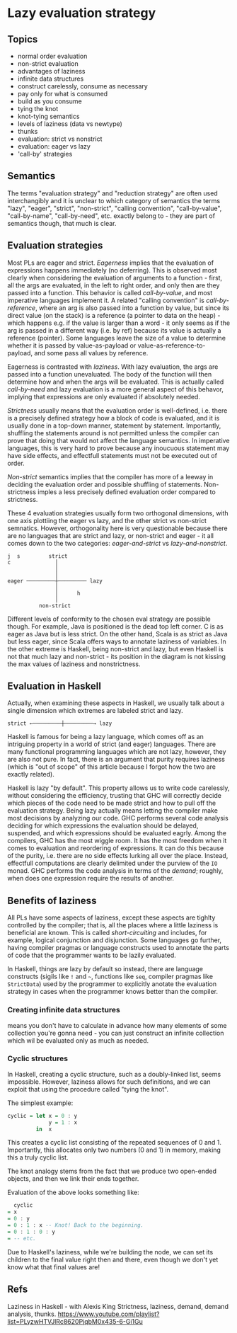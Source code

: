 # Lazy evaluation strategy

## Topics
- normal order evaluation
- non-strict evaluation
- advantages of laziness
- infinite data structures
- construct carelessly, consume as necessary
- pay only for what is consumed
- build as you consume
- tying the knot
- knot-tying semantics
- levels of laziness (data vs newtype)
- thunks
- evaluation: strict vs nonstrict
- evaluation: eager vs lazy
- 'call-by' strategies

## Semantics

The terms "evaluation strategy" and "reduction strategy" are often used interchangibly and it is unclear to which category of semantics the terms "lazy", "eager", "strict", "non-strict", "calling convention", "call-by-value", "call-by-name", "call-by-need", etc. exactly belong to - they are part of semantics though, that much is clear.

## Evaluation strategies

Most PLs are eager and strict. *Eagerness* implies that the evaluation of expressions happens immediately (no deferring). This is observed most clearly when considering the evaluation of arguments to a function - first, all the args are evaluated, in the left to right order, and only then are they passed into a function. This behavior is called *call-by-value*, and most imperative languages implement it. A related "calling convention" is *call-by-reference*, where an arg is also passed into a function by value, but since its direct value (on the stack) is a reference (a pointer to data on the heap) - which happens e.g. if the value is larger than a word - it only seems as if the arg is passed in a different way (i.e. by ref) because its value is actually a reference (pointer). Some languages leave the size of a value to determine whether it is passed by value-as-payload or value-as-reference-to-payload, and some pass all values by reference.

Eagerness is contrasted with *laziness*. With lazy evaluation, the args are passed into a function unevaluated. The body of the function will then determine how and when the args will be evaluated. This is actually called *call-by-need* and lazy evaluation is a more general aspect of this behavor, implying that expressions are only evaluated if absolutely needed.

*Strictness* usually means that the evaluation order is well-defined, i.e. there is a precisely defined strategy how a block of code is evaluated, and it is usually done in a top-down manner, statement by statement. Importantly, shuffling the statements around is not permitted unless the compiler can prove that doing that would not affect the language semantics. In imperative languages, this is very hard to prove because any inoucuous statement may have side effects, and effectfull statements must not be executed out of order.

*Non-strict* semantics implies that the compiler has more of a leeway in deciding the evaluation order and possible shuffling of statements. Non-strictness imples a less precisely defined evaluation order compared to strictness.

These 4 evaluation strategies usually form two orthogonal dimensions, with one axis plottiing the eager vs lazy, and the other strict vs non-strict semnatics. However, orthogonality here is very questionable because there are no languages that are strict and lazy, or non-strict and eager - it all comes down to the two categories: *eager-and-strict* vs *lazy-and-nonstrict*.

```
j  s         strict
c              │
               │
               │
eager ─────────┼───────── lazy
               │
               │      h
               │
          non-strict
```

Different levels of conformity to the chosen eval strategy are possible though. For example, Java is positioned is the dead top left corner. C is as eager as Java but is less strict. On the other hand, Scala is as strict as Java but less eager, since Scala offers ways to annotate laziness of variables. In the other extreme is Haskell, being non-strict and lazy, but even Haskell is not that much lazy and non-strict - its position in the diagram is not kissing the max values of laziness and nonstrictness.

## Evaluation in Haskell

Actually, when examining these aspects in Haskell, we usually talk about a single dimension which extremes are labeled strict and lazy.

```
strict ←─────────┼─────────→ lazy
```

Haskell is famous for being a lazy language, which comes off as an intriguing property in a world of strict (and eager) languages. There are many functional programming languages which are not lazy, however, they are also not pure. In fact, there is an argument that purity requires laziness (which is "out of scope" of this article because I forgot how the two are exactly related).

Haskell is lazy "by default". This property allows us to write code carelessly, without considering the efficiency, trusting that GHC will correctly decide which pieces of the code need to be made strict and how to pull off the evaluation strategy. Being lazy actually means letting the compiler make most decisions by analyzing our code. GHC performs several code analysis deciding for which expressions the evaluation should be delayed, suspended, and which expressions should be evaluated eagrly. Among the compilers, GHC has the most wiggle room. It has the most freedom when it comes to evaluation and reordering of expressions. It can do this because of the purity, i.e. there are no side effects lurking all over the place. Instead, effectfull computations are clearly delimited under the purview of the `IO` monad. GHC performs the code analysis in terms of the *demand*; roughly, when does one expression require the results of another.

## Benefits of laziness

All PLs have some aspects of laziness, except these aspects are tighlty controlled by the compiler; that is, all the places where a little laziness is beneficial are known. This is called *short-circuiting* and includes, for example, logical conjunction and disjunction. Some languages go further, having compiler pragmas or language constructs used to annotate the parts of code that the programmer wants to be lazily evaluated.

In Haskell, things are lazy by default so instead, there are language constructs (sigils like `!` and `~`, functions like `seq`, compiler pragmas like `StrictData`) used by the programmer to explicitly anotate the evaluation strategy in cases when the programmer knows better than the compiler.


### Creating infinite data structures

means you don't have to calculate in advance how many elements of some collection you're gonna need - you can just construct an infinite collection which wil be evaluated only as much as needed.

### Cyclic structures

In Haskell, creating a cyclic structure, such as a doubly-linked list, seems impossible. However, laziness allows for such definitions, and we can exploit that using the procedure called "tying the knot".

The simplest example:

```hs
cyclic = let x = 0 : y
             y = 1 : x
         in  x
```

This creates a cyclic list consisting of the repeated sequences of 0 and 1. Importantly, this allocates only two numbers (0 and 1) in memory, making this a truly cyclic list.

The knot analogy stems from the fact that we produce two open-ended objects, and then we link their ends together.

Evaluation of the above looks something like:

```hs
  cyclic
= x
= 0 : y
= 0 : 1 : x -- Knot! Back to the beginning.
= 0 : 1 : 0 : y
= -- etc.
```

Due to Haskell's laziness, while we're building the node, we can set its children to the final value right then and there, even though we don't yet know what that final values are!





## Refs

Laziness in Haskell - with Alexis King
Strictness, laziness, demand, demand analysis, thunks.
https://www.youtube.com/playlist?list=PLyzwHTVJlRc8620PjqbM0x435-6-Gi1Gu
